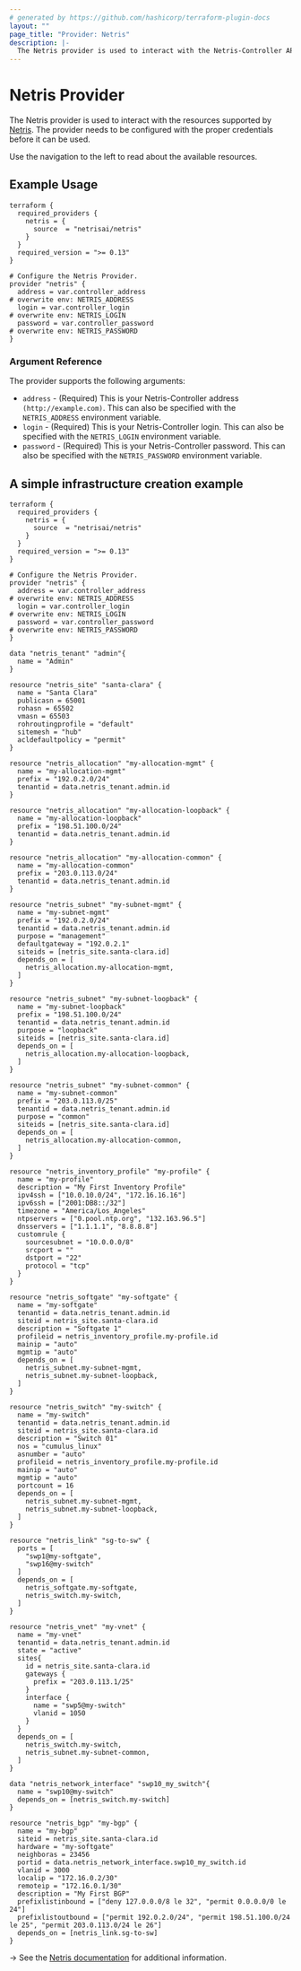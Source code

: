 ```yaml
---
# generated by https://github.com/hashicorp/terraform-plugin-docs
layout: ""
page_title: "Provider: Netris"
description: |-
  The Netris provider is used to interact with the Netris-Controller API.
---
```


# Netris Provider


The Netris provider is used to interact with the resources supported by [Netris](https://www.netris.ai/).
The provider needs to be configured with the proper credentials before it can be used.

Use the navigation to the left to read about the available resources.

## Example Usage

```hcl
terraform {
  required_providers {
    netris = {
      source  = "netrisai/netris"
    }
  }
  required_version = ">= 0.13"
}

# Configure the Netris Provider.
provider "netris" {
  address = var.controller_address                                                    # overwrite env: NETRIS_ADDRESS
  login = var.controller_login                                                        # overwrite env: NETRIS_LOGIN
  password = var.controller_password                                                  # overwrite env: NETRIS_PASSWORD
}
```

### Argument Reference

The provider supports the following arguments:

* `address` - (Required) This is your Netris-Controller address `(http://example.com)`. This can
  also be specified with the `NETRIS_ADDRESS` environment variable.
* `login` - (Required) This is your Netris-Controller login. This can
  also be specified with the `NETRIS_LOGIN` environment variable.
* `password` - (Required) This is your Netris-Controller password. This can
  also be specified with the `NETRIS_PASSWORD` environment variable.


## A simple infrastructure creation example

```hcl
terraform {
  required_providers {
    netris = {
      source  = "netrisai/netris"
    }
  }
  required_version = ">= 0.13"
}

# Configure the Netris Provider.
provider "netris" {
  address = var.controller_address                                                    # overwrite env: NETRIS_ADDRESS
  login = var.controller_login                                                        # overwrite env: NETRIS_LOGIN
  password = var.controller_password                                                  # overwrite env: NETRIS_PASSWORD
}

data "netris_tenant" "admin"{
  name = "Admin"
}

resource "netris_site" "santa-clara" {
  name = "Santa Clara"
  publicasn = 65001
  rohasn = 65502
  vmasn = 65503
  rohroutingprofile = "default"
  sitemesh = "hub"
  acldefaultpolicy = "permit"
}

resource "netris_allocation" "my-allocation-mgmt" {
  name = "my-allocation-mgmt"
  prefix = "192.0.2.0/24"
  tenantid = data.netris_tenant.admin.id
}

resource "netris_allocation" "my-allocation-loopback" {
  name = "my-allocation-loopback"
  prefix = "198.51.100.0/24"
  tenantid = data.netris_tenant.admin.id
}

resource "netris_allocation" "my-allocation-common" {
  name = "my-allocation-common"
  prefix = "203.0.113.0/24"
  tenantid = data.netris_tenant.admin.id
}

resource "netris_subnet" "my-subnet-mgmt" {
  name = "my-subnet-mgmt"
  prefix = "192.0.2.0/24"
  tenantid = data.netris_tenant.admin.id
  purpose = "management"
  defaultgateway = "192.0.2.1"
  siteids = [netris_site.santa-clara.id]
  depends_on = [
    netris_allocation.my-allocation-mgmt,
  ]
}

resource "netris_subnet" "my-subnet-loopback" {
  name = "my-subnet-loopback"
  prefix = "198.51.100.0/24"
  tenantid = data.netris_tenant.admin.id
  purpose = "loopback"
  siteids = [netris_site.santa-clara.id]
  depends_on = [
    netris_allocation.my-allocation-loopback,
  ]
}

resource "netris_subnet" "my-subnet-common" {
  name = "my-subnet-common"
  prefix = "203.0.113.0/25"
  tenantid = data.netris_tenant.admin.id
  purpose = "common"
  siteids = [netris_site.santa-clara.id]
  depends_on = [
    netris_allocation.my-allocation-common,
  ]
}

resource "netris_inventory_profile" "my-profile" {
  name = "my-profile"
  description = "My First Inventory Profile"
  ipv4ssh = ["10.0.10.0/24", "172.16.16.16"]
  ipv6ssh = ["2001:DB8::/32"]
  timezone = "America/Los_Angeles"
  ntpservers = ["0.pool.ntp.org", "132.163.96.5"]
  dnsservers = ["1.1.1.1", "8.8.8.8"]
  customrule {
    sourcesubnet = "10.0.0.0/8"
    srcport = ""
    dstport = "22"
    protocol = "tcp"
  }
}

resource "netris_softgate" "my-softgate" {
  name = "my-softgate"
  tenantid = data.netris_tenant.admin.id
  siteid = netris_site.santa-clara.id
  description = "Softgate 1"
  profileid = netris_inventory_profile.my-profile.id
  mainip = "auto"
  mgmtip = "auto"
  depends_on = [
    netris_subnet.my-subnet-mgmt,
    netris_subnet.my-subnet-loopback,
  ]
}

resource "netris_switch" "my-switch" {
  name = "my-switch"
  tenantid = data.netris_tenant.admin.id
  siteid = netris_site.santa-clara.id
  description = "Switch 01"
  nos = "cumulus_linux"
  asnumber = "auto"
  profileid = netris_inventory_profile.my-profile.id
  mainip = "auto"
  mgmtip = "auto"
  portcount = 16
  depends_on = [
    netris_subnet.my-subnet-mgmt,
    netris_subnet.my-subnet-loopback,
  ]
}

resource "netris_link" "sg-to-sw" {
  ports = [
    "swp1@my-softgate",
    "swp16@my-switch"
  ]
  depends_on = [
    netris_softgate.my-softgate,
    netris_switch.my-switch,
  ]
}

resource "netris_vnet" "my-vnet" {
  name = "my-vnet"
  tenantid = data.netris_tenant.admin.id
  state = "active"
  sites{
    id = netris_site.santa-clara.id
    gateways {
      prefix = "203.0.113.1/25"
    }
    interface {
      name = "swp5@my-switch"
      vlanid = 1050
    }
  }
  depends_on = [
    netris_switch.my-switch,
    netris_subnet.my-subnet-common,
  ]
}

data "netris_network_interface" "swp10_my_switch"{
  name = "swp10@my-switch"
  depends_on = [netris_switch.my-switch]
}

resource "netris_bgp" "my-bgp" {
  name = "my-bgp"
  siteid = netris_site.santa-clara.id
  hardware = "my-softgate"
  neighboras = 23456
  portid = data.netris_network_interface.swp10_my_switch.id
  vlanid = 3000
  localip = "172.16.0.2/30"
  remoteip = "172.16.0.1/30"
  description = "My First BGP"
  prefixlistinbound = ["deny 127.0.0.0/8 le 32", "permit 0.0.0.0/0 le 24"]
  prefixlistoutbound = ["permit 192.0.2.0/24", "permit 198.51.100.0/24 le 25", "permit 203.0.113.0/24 le 26"]
  depends_on = [netris_link.sg-to-sw]
}
```

-> See the [Netris documentation](https://www.netris.ai/docs/) for additional information.
